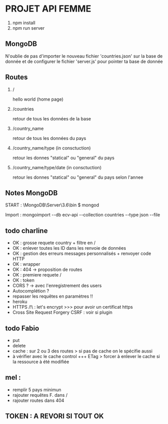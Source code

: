 # PROJET API FEMME

1. npm install
2. npm run server

## MongoDB
N'oublie de pas d'importer le nouveau fichier 'countries.json' sur la base de donnée et de configurer le fichier 'server.js' pour pointer ta base de donnée

## Routes  
1. /

    hello world (home page)

2. /countries
    
    retour de tous les données de la base
    

3. /country_name
    
    retour de tous les données du pays
    

4. /country_name/type (in consctuction)
   
   retour les donnes "statical" ou "general" du pays
   

5. /country_name/type/date (in consctuction)
    
    retour les donnes "statical" ou "general" du pays selon l'annee 
    



## Notes MongoDB

START :
\MongoDB\Server\3.6\bin
$ mongod

Import :
mongoimport --db ecv-api --collection countries --type json --file <JSON FILE>



## todo charline 
- OK : grosse requete country + filtre en / 
- OK : enlever toutes les ID dans les renvoie de données
- OK : gestion des erreurs messages personnalisés + renvoyer code HTTP
- OK : wrapper
- OK : 404 -> proposition de routes
- OK : premiere requete / 
- OK : token
- CORS ? -> avec l'enregistrement des users
- Autocomplétion ?
- repasser les requêtes en paramètres !!
- heroku 
- HTTPS /!\ : let's encrypt >>> pour avoir un certificat https
- Cross Site Request Forgery CSRF : voir si plugin


## todo Fabio 
- put
- delete 
- cache : sur 2 ou 3 des routes > si pas de cache on le spécifie aussi
- à vérifier avec le cache control
+++ ETag > forcer à enlever le cache si la ressource à été modifiée


## mel : 
- remplir 5 pays minimun
- rajouter requêtes F. dans /
- rajouter routes dans 404




## TOKEN : A REVORI SI TOUT OK
